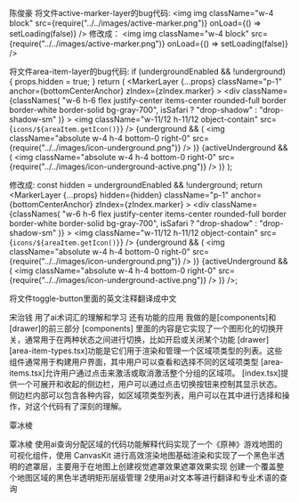 陈俊豪
将文件active-marker-layer的bug代码:
<img
      img className="w-4 block"
      src={require("../../images/active-marker.png")}
      onLoad={() => setLoading(false)}
    />
修改成：
<img
      img className="w-4 block"
      src={require("../../images/active-marker.png")}
      onLoad={() => setLoading(false)}
    />

将文件area-item-layer的bug代码:
      if (undergroundEnabled && !underground) {
    props.hidden = true;
  }
  return (
    <MarkerLayer
      {...props}
      className="p-1"
      anchor={bottomCenterAnchor}
      zIndex={zIndex.marker}
    >
      <div
        className={classNames(
          "w-6 h-6 flex justify-center items-center rounded-full border border-white border-solid bg-gray-700",
          isSafari ? "drop-shadow" : "drop-shadow-sm"
        )}
      >
        <img
          className="w-11/12 h-11/12 object-contain"
          src={`icons/${areaItem.getIcon()}`}
        />
      </div>
      {underground && (
        <img
          className="absolute w-4 h-4 bottom-0 right-0"
          src={require("../../images/icon-underground.png")}
        />
      )}
      {activeUnderground && (
        <img
          className="absolute w-4 h-4 bottom-0 right-0"
          src={require("../../images/icon-underground-active.png")}
        />
      )}
    </MarkerLayer>
  );

修改成:
    const hidden = undergroundEnabled && !underground;
return <MarkerLayer {...props} hidden={hidden}       className="p-1"
      anchor={bottomCenterAnchor}
      zIndex={zIndex.marker}
    >
      <div
        className={classNames(
          "w-6 h-6 flex justify-center items-center rounded-full border border-white border-solid bg-gray-700",
          isSafari ? "drop-shadow" : "drop-shadow-sm"
        )}
      >
        <img
          className="w-11/12 h-11/12 object-contain"
          src={`icons/${areaItem.getIcon()}`}
        />
      </div>
      {underground && (
        <img
          className="absolute w-4 h-4 bottom-0 right-0"
          src={require("../../images/icon-underground.png")}
        />
      )}
      {activeUnderground && (
        <img
          className="absolute w-4 h-4 bottom-0 right-0"
          src={require("../../images/icon-underground-active.png")}
        />
      )} />;

将文件toggle-button里面的英文注释翻译成中文







宋治钱
用了ai术词汇的理解和学习 还有功能的应用
我做的是[components]和[drawer]的前三部分 [components] 里面的内容是它实现了一个图形化的切换开关，通常用于在两种状态之间进行切换，比如开启或关闭某个功能 [drawer][area-item-types.tsx]功能是它们用于渲染和管理一个区域项类型的列表。这些组件通常用于构建用户界面，其中用户可以查看和选择不同的区域项类型 [area-items.tsx]允许用户通过点击来激活或取消激活整个分组的区域项。 [index.tsx]提供一个可展开和收起的侧边栏，用户可以通过点击切换按钮来控制其显示状态。 侧边栏内部可以包含各种内容，如区域项类型列表，用户可以在其中进行选择和操作，对这个代码有了深刻的理解。


覃冰棱

覃冰棱
使用ai查询分配区域的代码功能解释代码实现了一个《原神》游戏地图的可视化组件，使用 CanvasKit 进行高效渲染地图基础渲染和实现了一个黑色半透明的遮罩层，主要用于在地图上创建视觉遮罩效果遮罩效果实现 创建一个覆盖整个地图区域的黑色半透明矩形层级管理
2使用ai对文本等进行翻译和专业术语的查询